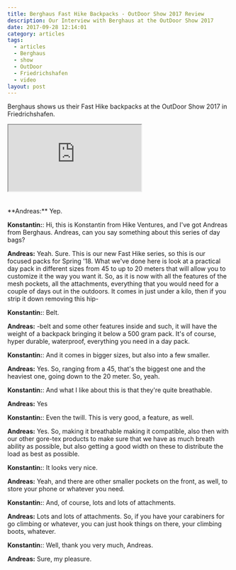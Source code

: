 ```yaml
---
title: Berghaus Fast Hike Backpacks - OutDoor Show 2017 Review
description: Our Interview with Berghaus at the OutDoor Show 2017
date: 2017-09-28 12:14:01
category: articles
tags:
  - articles
  - Berghaus
  - show
  - OutDoor
  - Friedrichshafen
  - video
layout: post
---
```


Berghaus shows us their Fast Hike backpacks at the OutDoor Show 2017 in Friedrichshafen.

<div class="embed-responsive embed-responsive-16by9">
    <iframe class="embed-responsive-item" src="https://www.youtube.com/embed/mGw-OTIHT7M"></iframe>
</div>
<br>
<!--more-->
<div id="amzn-assoc-ad-cc781bfd-577f-4efb-9da6-75cb9fc7d1c2"></div><script async src="//z-na.amazon-adsystem.com/widgets/onejs?MarketPlace=US&adInstanceId=cc781bfd-577f-4efb-9da6-75cb9fc7d1c2"></script><br>
**Andreas:**	Yep.

**Konstantin:**:	Hi, this is Konstantin from Hike Ventures, and I've got Andreas from Berghaus. Andreas, can you say something about this series of day bags?

**Andreas:**	Yeah. Sure. This is our new Fast Hike series, so this is our focused packs for Spring '18. What we've done here is look at a practical day pack in different sizes from 45 to up to 20 meters that will allow you to customize it the way you want it. So, as it is now with all the features of the mesh pockets, all the attachments, everything that you would need for a couple of days out in the outdoors. It comes in just under a kilo, then if you strip it down removing this hip-

**Konstantin:**:	Belt.

**Andreas:**	-belt and some other features inside and such, it will have the weight of a backpack bringing it below a 500 gram pack. It's of course, hyper durable, waterproof, everything you need in a day pack.

**Konstantin:**:	And it comes in bigger sizes, but also into a few smaller.

**Andreas:**	Yes. So, ranging from a 45, that's the biggest one and the heaviest one, going down to the 20 meter. So, yeah.

**Konstantin:**:	And what I like about this is that they're quite breathable.

**Andreas:**	Yes

**Konstantin:**:	Even the twill. This is very good, a feature, as well.

**Andreas:**	Yes. So, making it breathable making it compatible, also then with our other gore-tex products to make sure that we have as much breath ability as possible, but also getting a good width on these to distribute the load as best as possible.

**Konstantin:**:	It looks very nice.

**Andreas:**	Yeah, and there are other smaller pockets on the front, as well, to store your phone or whatever you need.

**Konstantin:**:	And, of course, lots and lots of attachments.

**Andreas:**	Lots and lots of attachments. So, if you have your carabiners for go climbing or whatever, you can just hook things on there, your climbing boots, whatever.

**Konstantin:**:	Well, thank you very much, Andreas.

**Andreas:**	Sure, my pleasure.
